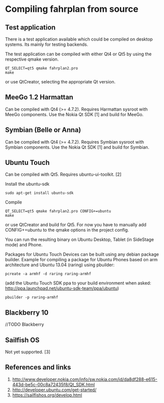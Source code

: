 Compiling fahrplan from source
==============================

Test application
----------------

There is a test application available which could be compiled on desktop systems.
Its mainly for testing backends.

The test application can be compiled with either Qt4 or Qt5 by using the respective qmake version.

	QT_SELECT=qt5 qmake fahrplan2.pro
	make

or use QtCreator, selecting the appropriate Qt version.

MeeGo 1.2 Harmattan
-------------------

Can be compiled with Qt4 (>= 4.7.2).
Requires Harmattan sysroot with MeeGo components.
Use the Nokia Qt SDK [1] and build for MeeGo.

Symbian (Belle or Anna)
-----------------------

Can be compiled with Qt4 (>= 4.7.2).
Requires Symbian sysroot with Symbian components.
Use the Nokia Qt SDK [1] and build for Symbian.

Ubuntu Touch
------------

Can be compiled with Qt5. Requires ubuntu-ui-toolkit. [2]

Install the ubuntu-sdk

	sudo apt-get install ubuntu-sdk
	
Compile

	QT_SELECT=qt5 qmake fahrplan2.pro CONFIG+=ubuntu
	make

or use QtCreator and build for Qt5. For now you have to manually
add CONFIG+=ubuntu to the qmake options in the project config.

You can run the resulting binary on Ubuntu Desktop, Tablet (in 
SideStage mode) and Phone.

Packages for Ubuntu Touch Devices can be built using any debian
package builder. Example for compiling a package for Ubuntu Phones
based on arm architecture and Ubuntu 13.04 (raring) using pbuilder:

	pcreate -a armhf -d raring raring-armhf
	
(add the Ubuntu Touch SDK ppa to your build environment when asked:
http://ppa.launchpad.net/ubuntu-sdk-team/ppa/ubuntu)

	pbuilder -p raring-armhf


Blackberry 10
-------------

//TODO Blackberry

Sailfish OS
-----------

Not yet supported. [3]

References and links
--------------------

1. http://www.developer.nokia.com/info/sw.nokia.com/id/da8df288-e615-443d-be5c-00c8a72435f8/Qt_SDK.html
2. http://developer.ubuntu.com/get-started/
3. https://sailfishos.org/develop.html
